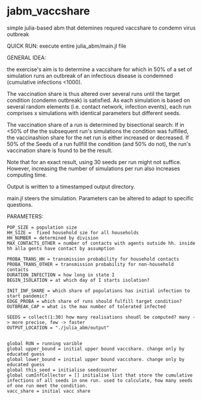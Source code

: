 # jabm_vaccshare
simple julia-based abm that detemines requred vaccshare to condemn virus outbreak



QUICK RUN:
execute entire julia_abm/main.jl file



GENERAL IDEA:

the exercise's aim is to determine a vaccshare for which in 50% of a set of simulation runs an
outbreak of an infectious disease is condemned (cumulative infections <1000).

The vaccination share is thus altered over several runs until the target condition (condemn outbreak)
is satisfied. As each simulation is based on several random elements (i.e. contact network, infection events), each run
comprises x simulations with identical parameters but different seeds.

The vaccination share of a run is determined by bisectional search: If in <50% of the the subsequent run's simulations the
condition was fulfilled, the vaccinashion share for the net run is either increased or decreased. If 50% of the Seeds of a run fullfill the condition (and 50% do not), the run's vaccination share is found to be the result.

Note that for an exact result, using 30 seeds per run might not suffice.
However, increasing the number of simulations per run also increases computing time.  

Output is written to a timestamped output directory.

main.jl steers the simulation. Parameters can be altered to adapt to specific questions.



PARAMETERS:

    POP_SIZE = population size
    HH_SIZE =  fixed household sze for all households
    HH_NUMBER = determined by division
    MAX_CONTACTS_OTHER = number of contacts with agents outside hh. inside hh alla gents have contact by assumption

    PROBA_TRANS_HH = transmission probability for household contacts
    PROBA_TRANS_OTHER = transmission probability for non-household contacts
    DURATION_INFECTION = how long in state I
    BEGIN_ISOLATION = at which day of I starts isolation?

    INIT_INF_SHARE = which share of populations has initial infection to start pandemic?
    EDGE_PROBA = which share of runs should fulfill target condition?
    OUTBREAK_CAP = what is the max number of tolerated infected

    SEEDS = collect(1:30) how many realisations shoudl be computed? many -> more precise, few -> faster
    OUTPUT_LOCATION = "./julia_abm/output"


    global RUN = running varible
    global upper_bound = initial upper bound vaccshare. change only by educated guess
    global lower_bound = initial upper bound vaccshare. change only by educated guess
    global this_seed = initialise seedcounter
    global cumInfCollector = [] initialise list that store the cumulative infections of all seeds in one run. used to calculate, how many seeds of one run meet the condition.
    vacc_share = initial vacc share
